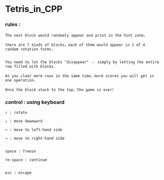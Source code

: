 # Tetris_in_CPP

### rules :

    The next block would randomly appear and print in the hint zone，

    there are 7 kinds of blocks，each of them would appear in 1 of 4 random rotation forms.


    You need to let the blocks "disappear" -- simply by letting the entire row filled with blocks.

    As you clear more rows in the same time，more scores you will get in one operation.

    Once the block stack to the top，the game is over!

### control : using keyboard

    ↑ : rotate

    ↓ : move downward

    ← : move to left-hand side

    → : move to right-hand side


    space : freeze

    re-space : continue


    esc : escape
